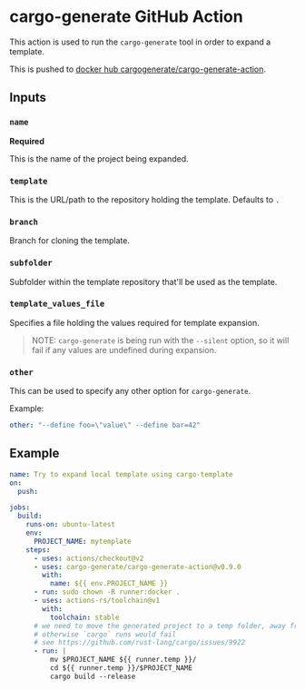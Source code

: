 # cargo-generate GitHub Action

This action is used to run the `cargo-generate` tool in order to expand a template.

This is pushed to [docker hub cargogenerate/cargo-generate-action](https://hub.docker.com/r/cargogenerate/cargo-generate-action).

## Inputs

### `name`

**Required**

This is the name of the project being expanded.
 
### `template`

This is the URL/path to the repository holding the template. Defaults to `.`

### `branch`

Branch for cloning the template.

### `subfolder`

Subfolder within the template repository that'll be used as the template.

### `template_values_file`

Specifies a file holding the values required for template expansion.

> NOTE: `cargo-generate` is being run with the `--silent` option, so it will fail if any values are undefined during expansion.

### `other`

This can be used to specify any other option for `cargo-generate`.

Example:

```yml
other: "--define foo=\"value\" --define bar=42"
```

## Example

```yml
name: Try to expand local template using cargo-template
on:
  push:

jobs:
  build:
    runs-on: ubuntu-latest
    env:
      PROJECT_NAME: mytemplate
    steps:
      - uses: actions/checkout@v2
      - uses: cargo-generate/cargo-generate-action@v0.9.0
        with:
          name: ${{ env.PROJECT_NAME }}
      - run: sudo chown -R runner:docker .
      - uses: actions-rs/toolchain@v1
        with:
          toolchain: stable
      # we need to move the generated project to a temp folder, away from the template project
      # otherwise `cargo` runs would fail 
      # see https://github.com/rust-lang/cargo/issues/9922
      - run: |
          mv $PROJECT_NAME ${{ runner.temp }}/
          cd ${{ runner.temp }}/$PROJECT_NAME
          cargo build --release
```
